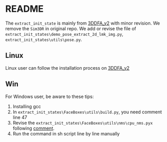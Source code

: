 # README

The `extract_init_state` is mainly from [3DDFA_v2](https://github.com/cleardusk/3DDFA_V2) with minor revision. We remove the `Sim3DR` in original repo.
We add or revise the file of `extract_init_states\demo_pose_extract_2d_lmk_img.py`, `extract_init_states\utils\pose.py`.

## Linux
Linux user can follow the installation process on [3DDFA_v2](https://github.com/cleardusk/3DDFA_V2)

## Win
For Windows user, be aware to these tips:
1. Installing gcc
2. In `extract_init_states\FaceBoxes\utils\build.py`, you need comment line 47
3. Revise the `extract_init_states\FaceBoxes\utils\nms\cpu_nms.pyx` following [comment](https://github.com/cleardusk/3DDFA_V2/issues/12#issuecomment-697479173).
4. Run the command in sh script line by line manually



